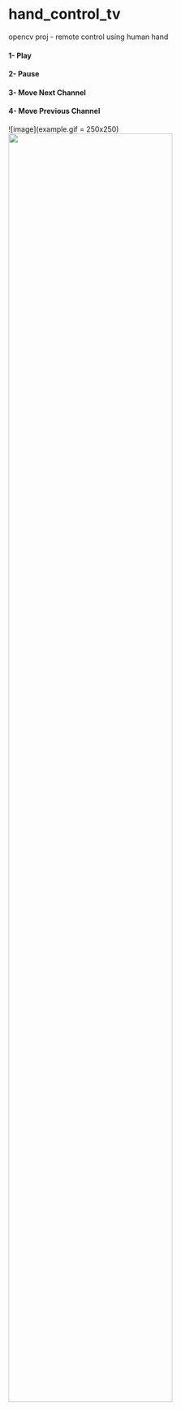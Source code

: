 # hand_control_tv
opencv proj - remote control using human hand

#### 1- Play
#### 2- Pause 
#### 3- Move Next Channel 
#### 4- Move Previous Channel

![image](example.gif = 250x250)
<img src="example.gif" width="80%" height="auto">
